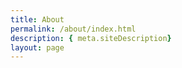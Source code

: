 ```yaml
---
title: About
permalink: /about/index.html
description: { meta.siteDescription}
layout: page
---
```


